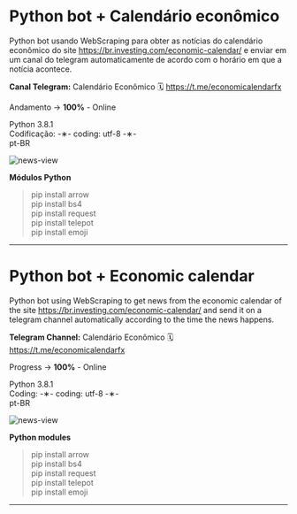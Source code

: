# Python bot + Calendário econômico

Python bot usando WebScraping para obter as notícias do calendário econômico do site https://br.investing.com/economic-calendar/ e enviar em um canal do telegram automaticamente de acordo com o horário em que a notícia acontece.

<strong>Canal Telegram:</strong> Calendário Econômico 🗓 https://t.me/economicalendarfx

Andamento -> <strong>100%</strong> - Online

Python 3.8.1 </br>
Codificação: -&lowast;- coding: utf-8 -&lowast;- </br>
pt-BR </br> 

![news-view](https://github.com/alpdias/calendario-economico-python-bot-public/blob/master/img/news-view.png)

<strong>Módulos Python</strong>

> pip install arrow </br>
> pip install bs4 </br>
> pip install request </br>
> pip install telepot </br>
> pip install emoji </br>

---------------------------------------------------------------------------------------------------------

# Python bot + Economic calendar

Python bot using WebScraping to get news from the economic calendar of the site https://br.investing.com/economic-calendar/ and send it on a telegram channel automatically according to the time the news happens.

<strong>Telegram Channel:</strong> Calendário Econômico 🗓 https://t.me/economicalendarfx

Progress -> <strong>100%</strong> - Online

Python 3.8.1 </br>
Coding: -&lowast;- coding: utf-8 -&lowast;- </br>
pt-BR </br>

![news-view](https://github.com/alpdias/calendario-economico-python-bot-public/blob/master/img/news-view.png)

<strong>Python modules</strong>

> pip install arrow </br>
> pip install bs4 </br>
> pip install request </br>
> pip install telepot </br>
> pip install emoji </br>

---------------------------------------------------------------------------------------------------------
